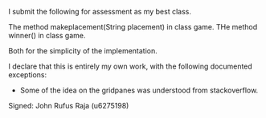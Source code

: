 I submit the following for assessment as my best class.

The method makeplacement(String placement) in class game.
THe method winner() in class game.

Both for the simplicity of the implementation.

I declare that this is entirely my own work, with the following documented exceptions:

* Some of the idea on the gridpanes was understood from stackoverflow.

Signed: John Rufus Raja (u6275198)
